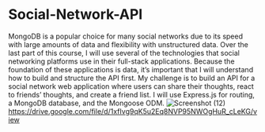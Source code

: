 # Social-Network-API
MongoDB is a popular choice for many social networks due to its speed with large amounts of data and flexibility with unstructured data. Over the last part of this course, I will use several of the technologies that social networking platforms use in their full-stack applications. Because the foundation of these applications is data, it’s important that I will understand how to build and structure the API first.
My challenge is to build an API for a social network web application where users can share their thoughts, react to friends’ thoughts, and create a friend list. I will use Express.js for routing, a MongoDB database, and the Mongoose ODM.
![Screenshot (12)](https://user-images.githubusercontent.com/106851538/185725562-1cddd10f-88df-4b4b-8639-a4f7d37b2f69.png)
https://drive.google.com/file/d/1xfIvg9qK5u2Eq8NVP95NWOgHuR_cLeKG/view

